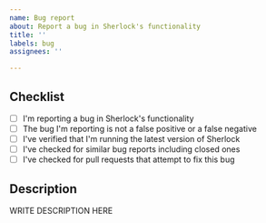 ```yaml
---
name: Bug report
about: Report a bug in Sherlock's functionality
title: ''
labels: bug 
assignees: ''

---
```


<!--

######################################################################
  WARNING!
  IGNORING THE FOLLOWING TEMPLATE WILL RESULT IN ISSUE CLOSED AS INCOMPLETE
######################################################################

-->


## Checklist
<!--
Put x into all boxes (like this [x]) once you have completed what they say.
Make sure complete everything in the checklist.
-->

- [ ] I'm reporting a bug in Sherlock's functionality
- [ ] The bug I'm reporting is not a false positive or a false negative
- [ ] I've verified that I'm running the latest version of Sherlock
- [ ] I've checked for similar bug reports including closed ones
- [ ] I've checked for pull requests that attempt to fix this bug

## Description
<!--
Provide a detailed description of the bug that you have found in Sherlock.
Provide the version of Sherlock you are running.
-->

WRITE DESCRIPTION HERE
